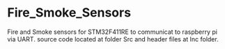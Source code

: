 # Fire_Smoke_Sensors
 Fire and Smoke sensors for STM32F411RE to communicat to raspberry pi via UART.
 source code located at folder Src and header files at Inc folder.

